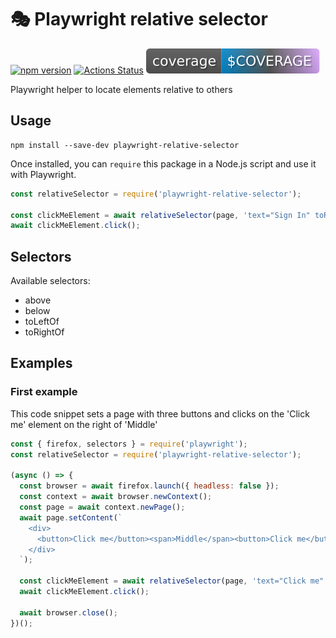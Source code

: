 # 🎭 Playwright relative selector

[![npm version](https://img.shields.io/npm/v/playwright-relative-selector.svg?style=flat)](https://www.npmjs.com/package/playwright-relative-selector)
[![Actions Status](https://github.com/jfgreffier/playwright-relative-selector/workflows/build/badge.svg?branch=master)](https://github.com/jfgreffier/playwright-relative-selector/actions?query=branch:master)
![Code Coverage](https://raw.githubusercontent.com/jfgreffier/playwright-relative-selector/master/.github/badges/coverage.svg)

Playwright helper to locate elements relative to others

## Usage

```
npm install --save-dev playwright-relative-selector
```

Once installed, you can `require` this package in a Node.js script and use it with Playwright.

```js
const relativeSelector = require('playwright-relative-selector');

const clickMeElement = await relativeSelector(page, 'text="Sign In" toRightOf css=#home');
await clickMeElement.click();
```

## Selectors

Available selectors:
- above
- below
- toLeftOf
- toRightOf

## Examples

### First example

This code snippet sets a page with three buttons and clicks on the 'Click me' element on the right of 'Middle'

```js
const { firefox, selectors } = require('playwright');
const relativeSelector = require('playwright-relative-selector');

(async () => {
  const browser = await firefox.launch({ headless: false });
  const context = await browser.newContext();
  const page = await context.newPage();
  await page.setContent(`
    <div>
      <button>Click me</button><span>Middle</span><button>Click me</button>
    </div>
  `);

  const clickMeElement = await relativeSelector(page, 'text="Click me" toRightOf text="Middle"');
  await clickMeElement.click();

  await browser.close();
})();
```
